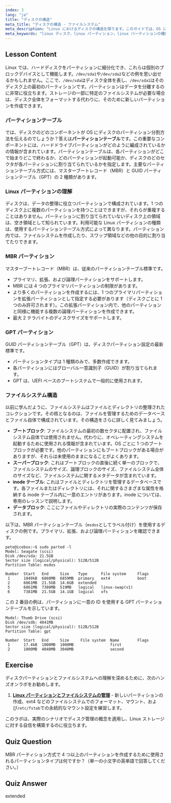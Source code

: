 ```yaml
---
index: 3
lang: "ja"
title: "ディスクの構造"
meta_title: "ディスクの構造 - ファイルシステム"
meta_description: "Linux におけるディスクの構造を探ります。このガイドでは、OS にディスクのパーティション方法を伝えるコンポーネント（MBR と GPT パーティションテーブル、さまざまな Linux パーティションの種類、それらの構成方法）について解説します。"
meta_keywords: "linux ディスク，linux パーティション，linux パーティションの種類，ディスクが OS にパーティション方法を伝えるコンポーネント，ハードドライブのパーティション構成情報を含むもの，MBR, GPT, パーティションテーブル，ファイルシステム"
---
```


## Lesson Content

Linux では、ハードディスクをパーティションに細分化でき、これらは個別のブロックデバイスとして機能します。`/dev/sda1`や`/dev/sda2`などの例を思い出せるかもしれません。ここで、`/dev/sda`はディスク全体を表し、`/dev/sda1`はそのディスク上の最初のパーティションです。パーティションはデータを分離するのに非常に役立ちます。ストレージの一部に特定のファイルシステムが必要な場合は、ディスク全体をフォーマットする代わりに、そのために新しいパーティションを作成できます。

### パーティションテーブル

では、ディスクのどのコンポーネントが OS にディスクのパーティション分割方法を伝えるのでしょうか？答えは**パーティションテーブル**です。この重要なコンポーネントには、ハードドライブパーティションがどのように編成されているかの情報が含まれています。パーティションテーブルは、各パーティションがどこで始まりどこで終わるか、どのパーティションが起動可能か、ディスクのどのセクタが各パーティションに割り当てられているかを指定します。主要なパーティションテーブル方式には、マスターブートレコード（MBR）と GUID パーティションテーブル（GPT）の 2 種類があります。

### Linux パーティションの理解

ディスクは、データの整理に役立つパーティションで構成されています。1 つのディスク上に複数のパーティションを持つことはできますが、それらが重複することはありません。パーティションに割り当てられていないディスク上の領域は、空き領域として知られています。利用可能な Linux パーティションの種類は、使用するパーティションテーブル方式によって異なります。パーティション内では、ファイルシステムを作成したり、スワップ領域などの他の目的に割り当てたりできます。

### MBR パーティション

マスターブートレコード（MBR）は、従来のパーティションテーブル標準です。

- プライマリ、拡張、および論理パーティションをサポートします。
- MBR には 4 つのプライマリパーティションの制限があります。
- より多くのパーティションを作成するには、1 つのプライマリパーティションを拡張パーティションとして指定する必要があります（ディスクごとに 1 つのみ許可されます）。この拡張パーティション内で、他のパーティションと同様に機能する複数の論理パーティションを作成できます。
- 最大 2 テラバイトのディスクサイズをサポートします。

### GPT パーティション

GUID パーティションテーブル（GPT）は、ディスクパーティション設定の最新標準です。

- パーティションタイプは 1 種類のみで、多数作成できます。
- 各パーティションにはグローバル一意識別子（GUID）が割り当てられます。
- GPT は、UEFI ベースのブートシステムで一般的に使用されます。

### ファイルシステム構造

以前に学んだように、ファイルシステムはファイルとディレクトリの整理されたコレクションです。その核となるのは、ファイルを管理するためのデータベースとファイル自体で構成されています。その構造をさらに詳しく見てみましょう。

- **ブートブロック**: ファイルシステムの最初の数セクタに配置され、ファイルシステム自体では使用されません。代わりに、オペレーティングシステムを起動するために使用される情報が含まれています。OS ごとに 1 つのブートブロックが必要です。他のパーティションにもブートブロックがある場合がありますが、それらは未使用のままになることがよくあります。
- **スーパーブロック**: これはブートブロックの直後に続く単一のブロックで、ファイルシステムのサイズ、論理ブロックのサイズ、ファイルシステム全体のサイズなど、ファイルシステムに関するメタデータが含まれています。
- **inode テーブル**: これはファイルとディレクトリを管理するデータベースです。各ファイルまたはディレクトリには、それに関するさまざまな属性を格納する inode テーブル内に一意のエントリがあります。inode については、専用のレッスンで説明します。
- **データブロック**: ここにファイルやディレクトリの実際のコンテンツが保存されます。

以下は、MBR パーティションテーブル（`msdos`としてラベル付け）を使用するディスクの例です。プライマリ、拡張、および論理パーティションを確認できます。

```plaintext
pete@icebox:~$ sudo parted -l
Model: Seagate (scsi)
Disk /dev/sda: 21.5GB
Sector size (logical/physical): 512B/512B
Partition Table: msdos

Number  Start   End     Size    Type      File system     Flags
 1      1049kB  6860MB  6859MB  primary   ext4            boot
 2      6861MB  21.5GB  14.6GB  extended
 5      6861MB  7380MB  519MB   logical   linux-swap(v1)
 6      7381MB  21.5GB  14.1GB  logical   xfs
```

この 2 番目の例は、パーティションに一意の ID を使用する GPT パーティションテーブルを示しています。

```plaintext
Model: Thumb Drive (scsi)
Disk /dev/sdb: 4041MB
Sector size (logical/physical): 512B/512B
Partition Table: gpt

Number  Start   End     Size     File system  Name        Flags
 1      17.4kB  1000MB  1000MB                first
 2      1000MB  4040MB  3040MB                second
```

## Exercise

ディスクパーティションとファイルシステムへの理解を深めるために、次のハンズオンラボをお勧めします。

1. **[Linux パーティションとファイルシステムの管理](https://labex.io/ja/labs/comptia-manage-linux-partitions-and-filesystems-590845)** - 新しいパーティションの作成、ext4 などのファイルシステムでのフォーマット、マウント、および`/etc/fstab`での永続的なマウント設定を練習します。

このラボは、実際のシナリオでディスク管理の概念を適用し、Linux ストレージに対する自信を構築するのに役立ちます。

## Quiz Question

MBR パーティション方式で 4 つ以上のパーティションを作成するために使用されるパーティションタイプは何ですか？（単一の小文字の英単語で回答してください。）

## Quiz Answer

extended
